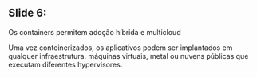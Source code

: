 ## Slide 6:

Os containers permitem adoção híbrida e multicloud

Uma vez conteinerizados, os aplicativos podem ser implantados em qualquer infraestrutura. máquinas virtuais, metal ou nuvens públicas que executam diferentes hypervisores. 


